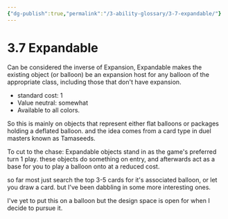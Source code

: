 ```yaml
---
{"dg-publish":true,"permalink":"/3-ability-glossary/3-7-expandable/"}
---
```


# 3.7 Expandable

Can be considered the inverse of Expansion, Expandable makes the existing object (or balloon) be an expansion host for any balloon of the appropriate class, including those that don't have expansion.

- standard cost: 1
- Value neutral: somewhat
- Available to all colors.

So this is mainly on objects that represent either flat balloons or packages holding a deflated balloon. and the idea comes from a card type in duel masters known as Tamaseeds.

To cut to the chase: Expandable objects stand in as the game's preferred turn 1 play. these objects do something on entry, and afterwards act as a base for you to play a balloon onto at a reduced cost.

so far most just search the top 3-5 cards for it's associated balloon, or let you draw a card. but I've been dabbling in some more interesting ones.

I've yet to put this on a balloon but the design space is open for when I decide to pursue it.